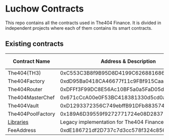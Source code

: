 # Luchow Contracts
This repo contains all the contracts used in The404 Finance.
It is divided in independent projects where each of them contains its smart contracts.

## Existing contracts

| Contract Name                                 | Address & Description                                                                           | Solidity version     |
| --------------------------------------------- | ----------------------------------------------------------------------------------------------- | -------------------- |
| The404(TH3)                                   | 0xC553C3B8f9B95D8D4199C6268816869eD3E0e4e1                                                      | 0.8.0                |
| The404Factory                                 | 0xdD95Ba0418CA46677f11c9FBf915Caa4b210bD99                                                      | 0.5.16               |
| The404Router                                  | 0xDFFf3F99DC8E56Ac10BF5a0a5FaD05d501D47629                                                      | 0.6.6                |
| The404MasterChef                              | 0x671cCcA00e0F53BC418381330d5cd0acb087F50b                                                      | 0.8.0                |
| The404Vault                                   | 0xD1293372356C749ebffB91DFb883574d551B0672                                                      | 0.8.0                |
| The404PoolFactory                             | 0x189A6D39559f9272771724e08D28375f7C18A1A9                                                      | 0.8.0                |
| [Libraries](./lib/)                           | Legacy implementation for The404 Finance contracts                                              |                      |
| FeeAddress                                    | 0xdE186721df2D737c7d3cc578f324c856Fb9a1F7b                                                      |                      |




